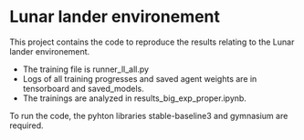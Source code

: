 # Lunar lander environement
This project contains the code to reproduce the results relating to the Lunar lander environement.
* The training file is runner_ll_all.py
* Logs of all training progresses and saved agent weights are in tensorboard and saved_models.
* The trainings are analyzed in results_big_exp_proper.ipynb.

To run the code, the pyhton libraries stable-baseline3 and gymnasium are required.